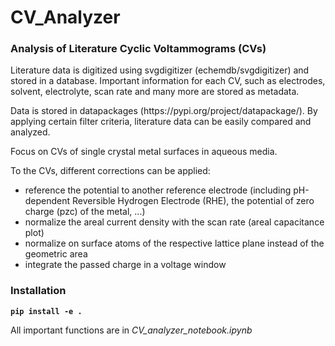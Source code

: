 # CV_Analyzer
### Analysis of Literature Cyclic Voltammograms (CVs)

<p>Literature data is digitized using svgdigitizer (echemdb/svgdigitizer) and stored in a database.
Important information for each CV, such as electrodes, solvent, electrolyte, scan rate and many more are stored as metadata. </p>

<p>Data is stored in datapackages (https://pypi.org/project/datapackage/). By applying certain filter criteria, literature data can be easily compared and analyzed. </p>

<p>Focus on CVs of single crystal metal surfaces in aqueous media.</p>

To the CVs, different corrections can be applied:

- reference the potential to another reference electrode (including pH-dependent Reversible Hydrogen Electrode (RHE), the potential of zero charge (pzc) of the metal, ...)
- normalize the areal current density with the scan rate (areal capacitance plot)
- normalize on surface atoms of the respective lattice plane instead of the geometric area
- integrate the passed charge in a voltage window

### Installation

<b>``pip install -e .``</b>

All important functions are in *CV_analyzer_notebook.ipynb*




